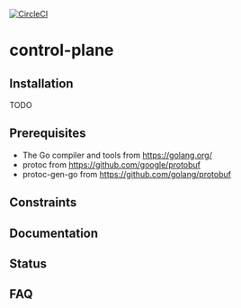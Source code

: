 [![CircleCI](https://circleci.com/gh/spiffe/control-plane.svg?style=svg&circle-token=0426fa60a9cc237f4065ed4670d3b9b23ae30be8)](https://circleci.com/gh/spiffe/control-plane)

# control-plane

Installation
------------
TODO



Prerequisites
-------------

* The Go compiler and tools from https://golang.org/
* protoc from https://github.com/google/protobuf
* protoc-gen-go from https://github.com/golang/protobuf

Constraints
-----------



Documentation
-------------


Status
------



FAQ
---
